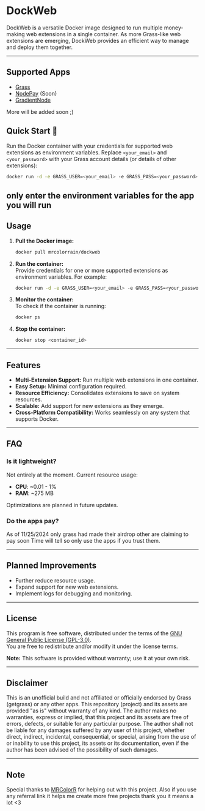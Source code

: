 
# **DockWeb**

DockWeb is a versatile Docker image designed to run multiple money-making web extensions in a single container. As more Grass-like web extensions are emerging, DockWeb provides an efficient way to manage and deploy them together.  

---

## **Supported Apps**
 - [Grass](https://app.getgrass.io/register/?referralCode=cDmWvtOKIDU-7T-)
 - [NodePay](https://app.nodepay.ai/register?ref=EHEzbYy5vbpP2cj) (Soon)
 - [GradientNode](https://app.gradient.network/signup?code=WL8GSK)

More will be added soon ;) 

## **Quick Start 🚀**

Run the Docker container with your credentials for supported web extensions as environment variables. Replace `<your_email>` and `<your_password>` with your Grass account details (or details of other extensions):  

```bash
docker run -d -e GRASS_USER=<your_email> -e GRASS_PASS=<your_password> -e GRADIENT_EMAIL=<your_email> -e GRADIENT_PASS=<your_password> carbon2029/dockweb
```

only enter the environment variables for the app you will run 
---



## **Usage**

1. **Pull the Docker image:**  
   ```bash
   docker pull mrcolorrain/dockweb
   ```

2. **Run the container:**  
   Provide credentials for one or more supported extensions as environment variables. For example:  
   ```bash
   docker run -d -e GRASS_USER=<your_email> -e GRASS_PASS=<your_password> mrcolorrain/dockweb
   ```

3. **Monitor the container:**  
   To check if the container is running:  
   ```bash
   docker ps
   ```

4. **Stop the container:**  
   ```bash
   docker stop <container_id>
   ```


---

## **Features**

- **Multi-Extension Support:** Run multiple web extensions in one container.  
- **Easy Setup:** Minimal configuration required.  
- **Resource Efficiency:** Consolidates extensions to save on system resources.  
- **Scalable:** Add support for new extensions as they emerge.  
- **Cross-Platform Compatibility:** Works seamlessly on any system that supports Docker.  

---

## **FAQ**
 

### **Is it lightweight?**  
Not entirely at the moment. Current resource usage:  
- **CPU**: ~0.01 - 1%  
- **RAM**: ~275 MB  

Optimizations are planned in future updates.  

### **Do the apps pay?**  
As of 11/25/2024 only grass had made their airdrop other are claiming to pay soon Time will tell so only use the apps if you trust them.

  

---

## **Planned Improvements**

- Further reduce resource usage.  
- Expand support for new web extensions.  
- Implement logs for debugging and monitoring.  

---

## **License**

This program is free software, distributed under the terms of the [GNU General Public License (GPL-3.0)](https://www.gnu.org/licenses/gpl-3.0.html).  
You are free to redistribute and/or modify it under the license terms.  

**Note:** This software is provided without warranty; use it at your own risk.  

---

## **Disclaimer**
This is an unofficial build and not affiliated or officially endorsed by Grass (getgrass) or any other apps. This repository (project) and its assets are provided "as is" without warranty of any kind. The author makes no warranties, express or implied, that this project and its assets are free of errors, defects, or suitable for any particular purpose. The author shall not be liable for any damages suffered by any user of this project, whether direct, indirect, incidental, consequential, or special, arising from the use of or inability to use this project, its assets or its documentation, even if the author has been advised of the possibility of such damages. 

---

## **Note**
Special thanks to [MRColorR](https://github.com/MRColorR) for helping out with this project.
Also if you use any referral link it helps me create more free projects thank you it means a lot <3